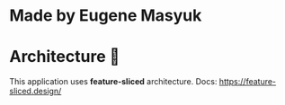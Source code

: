 # **Made by Eugene Masyuk**

# **Architecture** 🚀

This application uses **feature-sliced** architecture.
Docs: https://feature-sliced.design/
